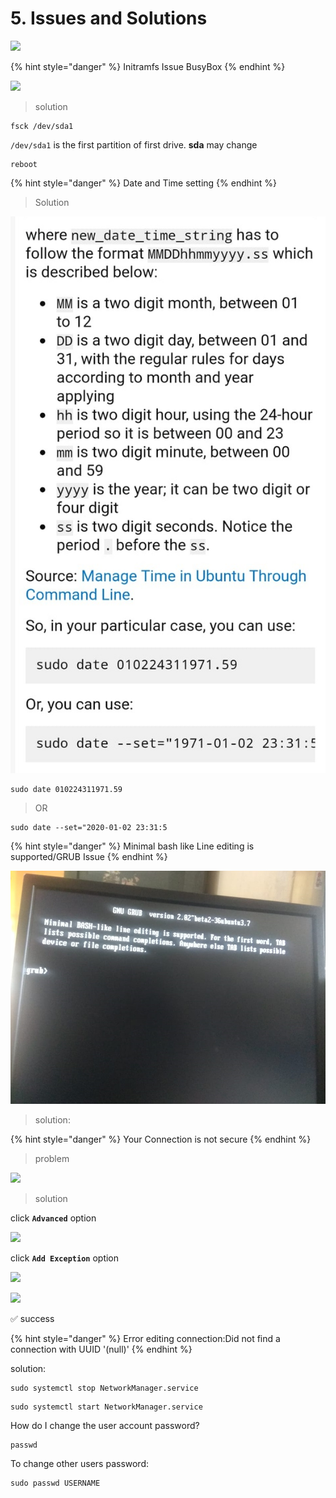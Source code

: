 # 5. Issues and Solutions

![](../.gitbook/assets/27659-bug-guy-1-.gif)

{% hint style="danger" %}
Initramfs Issue BusyBox 
{% endhint %}

![](../.gitbook/assets/image.jpg)

> solution

```text
fsck /dev/sda1
```

 `/dev/sda1` is the first partition of first drive. **sda**  may change

```text
reboot
```

{% hint style="danger" %}
Date and Time setting
{% endhint %}

> Solution

![](../.gitbook/assets/image2.jpg)

```text
sudo date 010224311971.59
```

> OR

```text
sudo date --set="2020-01-02 23:31:5
```

{% hint style="danger" %}
Minimal bash like Line editing is supported/GRUB Issue
{% endhint %}

![](../.gitbook/assets/pic.jpg)

> solution:

{% hint style="danger" %}
Your Connection is not secure 
{% endhint %}

> problem

![](../.gitbook/assets/bb87bd14-b11a-4f38-bcc1-d053a9d6609f.jpg)

> solution

click **`Advanced`** option

![](../.gitbook/assets/0dee2d45-d936-417b-abc2-401c842eb369.jpg)

click **`Add Exception`** option

![](../.gitbook/assets/74ee58a8-e872-4a6f-92f6-de7993c444f7.jpg)

![](../.gitbook/assets/exception.jpg)

✅ success

{% hint style="danger" %}
Error editing connection:Did not find a connection with UUID '\(null\)'
{% endhint %}

solution:

```text
sudo systemctl stop NetworkManager.service
```

```text
sudo systemctl start NetworkManager.service
```

How do I change the user account password?

```text
passwd
```

To change other users password:

```text
sudo passwd USERNAME
```

